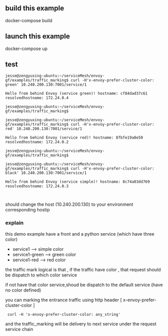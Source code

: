## build this example

docker-compose build
    
## launch this example
    
docker-compose up

## test

``` shell
jesse@zengyuxing-ubuntu:~/serviceMesh/envoy-gf/examples/traffic_marking$ curl -H'x-envoy-prefer-cluster-color: green' 10.240.200.130:7001/service/1      

Hello from behind Envoy (service green)! hostname: cf84dad37c61 resolvedhostname: 172.24.0.4

jesse@zengyuxing-ubuntu:~/serviceMesh/envoy-gf/examples/traffic_marking$ 

jesse@zengyuxing-ubuntu:~/serviceMesh/envoy-gf/examples/traffic_marking$ curl -H'x-envoy-prefer-cluster-color: red' 10.240.200.130:7001/service/1     

Hello from behind Envoy (service red)! hostname: 8fbfe19a8e50 resolvedhostname: 172.24.0.2

jesse@zengyuxing-ubuntu:~/serviceMesh/envoy-gf/examples/traffic_marking$ 

jesse@zengyuxing-ubuntu:~/serviceMesh/envoy-gf/examples/traffic_marking$ curl -H'x-envoy-prefer-cluster-color: black' 10.240.200.130:7001/service/1    

Hello from behind Envoy (service simple)! hostname: 8c74a03dd769 resolvedhostname: 172.24.0.3
    
        
```


should change the host (10.240.200.130) to your environment corresponding hostip


### explain

this demo example have a front and a python service (which have three color)

- service1 --> simple color
- service1-green --> green color
- service1-red  --> red color


the traffic mark logical is that , if the traffic have color , that request should be dispatch to which color service

if not have that color service,shoud be dispatch to the default service (have no color defined)




you can marking the entrance traffic using http header [ x-envoy-prefer-cluster-color ] 

``` shell
 curl -H 'x-envoy-prefer-cluster-color: any_string'
```

and the traffic_marking will be delivery to next service under the request service chain

